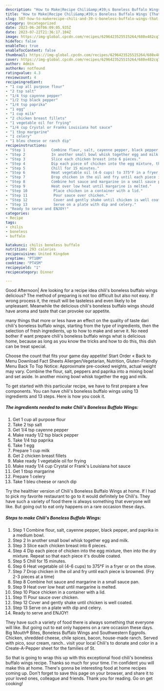 ```yaml
---
description: "How to Make|Recipe Chili&amp;#39;s Boneless Buffalo Wings {That is Special"
title: "How to Make|Recipe Chili&amp;#39;s Boneless Buffalo Wings {That is Special"
slug: 507-how-to-makerecipe-chili-and-39-s-boneless-buffalo-wings-that-is-special
category: Uncategorized
date: 2023-06-26T06:09:05.935Z
date: 2023-07-22T21:36:17.104Z
image: https://img-global.cpcdn.com/recipes/6296423525515264/680x482cq70/chilis-boneless-buffalo-wings-recipe-main-photo.jpg
hideToc: false
enableToc: true
enableTocContent: false
thumbnail: https://img-global.cpcdn.com/recipes/6296423525515264/680x482cq70/chilis-boneless-buffalo-wings-recipe-main-photo.jpg
cover: https://img-global.cpcdn.com/recipes/6296423525515264/680x482cq70/chilis-boneless-buffalo-wings-recipe-main-photo.jpg
author: Admin
authorAv: notfound
ratingvalue: 4.3
reviewcount: 4
recipeingredient:
- "1 cup all purpose flour"
- "2 tsp salt"
- "1/4 tsp cayenne pepper"
- "1/2 tsp black pepper"
- "1/4 tsp paprika"
- "1 egg"
- "1 cup milk"
- "2 chicken breast fillets"
- "1 vegetable oil for frying"
- "1/4 cup Crystal or Franks Louisiana hot sauce"
- "1 tbsp margarine"
- "1 celery"
- "1 bleu cheese or ranch dip"
recipeinstructions:
- "Step 1            Combine flour, salt, cayenne pepper, black pepper, and paprika in a medium bowl."
- "Step 2            In another small bowl whisk together egg and milk."
- "Step 3            Slice each chicken breast into 6 pieces."
- "Step 4            Dip each piece of chicken into the egg mixture, then into the dry mixture. Repeat so that each piece it&#39;s double coated."
- "Step 5            Chill for 15 minutes."
- "Step 6            Heat vegetable oil (4-6 cups) to 375°F in a fryer or on the stove."
- "Step 7            Drop chicken in the oil and fry until each piece is browned. (Fry 2-3 pieces at a time)"
- "Step 8            Combine hot sauce and margarine in a small sauce pan."
- "Step 9            Heat over low heat until margarine is melted."
- "Step 10            Place chicken in a container with a lid."
- "Step 11            Pour sauce over chicken."
- "Step 12            Cover and gently shake until chicken is well coated."
- "Step 13            Serve on a plate with dip and celery."
- "Ready to serve and ENJOY!"
categories:
- Recipe
tags:
- chilis
- boneless
- buffalo

katakunci: chilis boneless buffalo 
nutrition: 293 calories
recipecuisine: United Kingdom
preptime: "PT10M"
cooktime: "PT45M"
recipeyield: "1"
recipecategory: Dinner

---
```



Good Afternoon| Are looking for a recipe idea chili&#39;s boneless buffalo wings delicious? The method of preparing is not too difficult but also not easy. If wrong process it, the result will be tasteless and even likely to be unpleasant. Meanwhile the delicious chili&#39;s boneless buffalo wings should have aroma and taste that can provoke our appetite.






many things that more or less have an effect on the quality of taste dari chili&#39;s boneless buffalo wings, starting from the type of ingredients, then the selection of fresh ingredients, up to how to make and serve it. No need bother if want prepare chili&#39;s boneless buffalo wings what is delicious home, because as long as you know the tricks and how to do this, this dish can be treat  special.


Choose the count that fits your game day appetite! Start Order « Back to Menu Download Fact Sheets Allergen/Vegetarian, Nutrition, Gluten-Friendly Menu Back To Top Notice: Approximate pre-cooked weights, actual weight may vary. Combine the flour, salt, peppers and paprika into a mixing bowl and set aside. In another mixing bowl whisk together the egg and milk.


To get started with this particular recipe, we have to first prepare a few components. You can have chili&#39;s boneless buffalo wings using 13 ingredients and 13 steps. Here is how you cook it.

<!--inarticleads1-->

##### The ingredients needed to make Chili&#39;s Boneless Buffalo Wings:

1. Get 1 cup all purpose flour
1. Take 2 tsp salt
1. Get 1/4 tsp cayenne pepper
1. Make ready 1/2 tsp black pepper
1. Take 1/4 tsp paprika
1. Take 1 egg
1. Prepare 1 cup milk
1. Get 2 chicken breast fillets
1. Make ready 1 vegetable oil for frying
1. Make ready 1/4 cup Crystal or Frank&#39;s Louisiana hot sauce
1. Get 1 tbsp margarine
1. Prepare 1 celery
1. Take 1 bleu cheese or ranch dip


Try the healthier version of Chili&#39;s Boneless Buffalo Wings at home. If I had to pick my favorite restaurant to go to it would definitely be Chili&#39;s. They have such a variety of food there is always something that everyone will like. But going out to eat only happens on a rare occasion these days. 

<!--inarticleads2-->

##### Steps to make Chili&#39;s Boneless Buffalo Wings:

1. Step 1            Combine flour, salt, cayenne pepper, black pepper, and paprika in a medium bowl.
1. Step 2            In another small bowl whisk together egg and milk.
1. Step 3            Slice each chicken breast into 6 pieces.
1. Step 4            Dip each piece of chicken into the egg mixture, then into the dry mixture. Repeat so that each piece it&#39;s double coated.
1. Step 5            Chill for 15 minutes.
1. Step 6            Heat vegetable oil (4-6 cups) to 375°F in a fryer or on the stove.
1. Step 7            Drop chicken in the oil and fry until each piece is browned. (Fry 2-3 pieces at a time)
1. Step 8            Combine hot sauce and margarine in a small sauce pan.
1. Step 9            Heat over low heat until margarine is melted.
1. Step 10            Place chicken in a container with a lid.
1. Step 11            Pour sauce over chicken.
1. Step 12            Cover and gently shake until chicken is well coated.
1. Step 13            Serve on a plate with dip and celery.
1. Ready to serve and ENJOY!

They have such a variety of food there is always something that everyone will like. But going out to eat only happens on a rare occasion these days. Big Mouth® Bites, Boneless Buffalo Wings and Southwestern Eggrolls. Chicken, shredded cheese, chile spices, bacon, house-made ranch. Served with pico, sour cream, ranch.. visit your local Chili&#39;s to donate and color in a Create-A-Pepper sheet for the families of St. 

So that is going to wrap this up with this exceptional food chili&#39;s boneless buffalo wings recipe. Thanks so much for your time. I'm confident you will make this at home. There's gonna be interesting food at home recipes coming up. Don't forget to save this page on your browser, and share it to your loved ones, colleague and friends. Thank you for reading. Go on get cooking!
